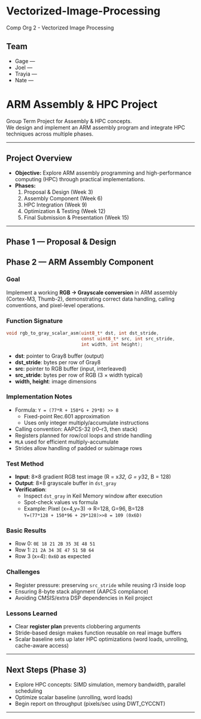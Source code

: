 # Vectorized-Image-Processing
Comp Org 2 - Vectorized Image Processing

## Team
- Gage — 
- Joel — 
- Trayia — 
- Nate — 


# ARM Assembly & HPC Project

Group Term Project for Assembly & HPC concepts.  
We design and implement an ARM assembly program and integrate HPC techniques across multiple phases.  

---

## Project Overview
- **Objective:** Explore ARM assembly programming and high-performance computing (HPC) through practical implementations.
- **Phases:**
  1. Proposal & Design (Week 3)
  2. Assembly Component (Week 6)
  3. HPC Integration (Week 9)
  4. Optimization & Testing (Week 12)
  5. Final Submission & Presentation (Week 15)

---

## Phase 1 — Proposal & Design

## Phase 2 — ARM Assembly Component

### Goal
Implement a working **RGB → Grayscale conversion** in ARM assembly (Cortex-M3, Thumb-2), demonstrating correct data handling, calling conventions, and pixel-level operations.

### Function Signature
```c
void rgb_to_gray_scalar_asm(uint8_t* dst, int dst_stride,
                            const uint8_t* src, int src_stride,
                            int width, int height);
```

- **dst**: pointer to Gray8 buffer (output)
- **dst_stride**: bytes per row of Gray8
- **src**: pointer to RGB buffer (input, interleaved)
- **src_stride**: bytes per row of RGB (3 × width typical)
- **width, height**: image dimensions

### Implementation Notes
- Formula: `Y = (77*R + 150*G + 29*B) >> 8`  
  - Fixed-point Rec.601 approximation  
  - Uses only integer multiply/accumulate instructions  
- Calling convention: AAPCS-32 (r0–r3, then stack)  
- Registers planned for row/col loops and stride handling  
- `MLA` used for efficient multiply-accumulate  
- Strides allow handling of padded or subimage rows

### Test Method
- **Input**: 8×8 gradient RGB test image (R = x*32, G = y*32, B = 128)
- **Output**: 8×8 grayscale buffer in `dst_gray`
- **Verification**:
  - Inspect `dst_gray` in Keil Memory window after execution
  - Spot-check values vs formula
  - Example: Pixel (x=4,y=3) → R=128, G=96, B=128  
    `Y=(77*128 + 150*96 + 29*128)>>8 = 109 (0x6D)`

### Basic Results
- Row 0: `0E 18 21 2B 35 3E 48 51`
- Row 1: `21 2A 34 3E 47 51 5B 64`
- Row 3 (x=4): `0x6D` as expected

### Challenges
- Register pressure: preserving `src_stride` while reusing r3 inside loop
- Ensuring 8-byte stack alignment (AAPCS compliance)
- Avoiding CMSIS/extra DSP dependencies in Keil project

### Lessons Learned
- Clear **register plan** prevents clobbering arguments
- Stride-based design makes function reusable on real image buffers
- Scalar baseline sets up later HPC optimizations (word loads, unrolling, cache-aware access)

---

## Next Steps (Phase 3)
- Explore HPC concepts: SIMD simulation, memory bandwidth, parallel scheduling
- Optimize scalar baseline (unrolling, word loads)
- Begin report on throughput (pixels/sec using DWT_CYCCNT)

---